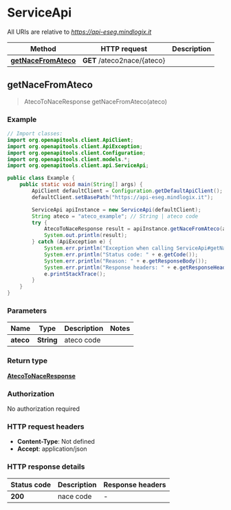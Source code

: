 # ServiceApi

All URIs are relative to *https://api-eseg.mindlogix.it*

| Method | HTTP request | Description |
|------------- | ------------- | -------------|
| [**getNaceFromAteco**](ServiceApi.md#getNaceFromAteco) | **GET** /ateco2nace/{ateco} |  |



## getNaceFromAteco

> AtecoToNaceResponse getNaceFromAteco(ateco)



### Example

```java
// Import classes:
import org.openapitools.client.ApiClient;
import org.openapitools.client.ApiException;
import org.openapitools.client.Configuration;
import org.openapitools.client.models.*;
import org.openapitools.client.api.ServiceApi;

public class Example {
    public static void main(String[] args) {
        ApiClient defaultClient = Configuration.getDefaultApiClient();
        defaultClient.setBasePath("https://api-eseg.mindlogix.it");

        ServiceApi apiInstance = new ServiceApi(defaultClient);
        String ateco = "ateco_example"; // String | ateco code
        try {
            AtecoToNaceResponse result = apiInstance.getNaceFromAteco(ateco);
            System.out.println(result);
        } catch (ApiException e) {
            System.err.println("Exception when calling ServiceApi#getNaceFromAteco");
            System.err.println("Status code: " + e.getCode());
            System.err.println("Reason: " + e.getResponseBody());
            System.err.println("Response headers: " + e.getResponseHeaders());
            e.printStackTrace();
        }
    }
}
```

### Parameters


| Name | Type | Description  | Notes |
|------------- | ------------- | ------------- | -------------|
| **ateco** | **String**| ateco code | |

### Return type

[**AtecoToNaceResponse**](AtecoToNaceResponse.md)

### Authorization

No authorization required

### HTTP request headers

- **Content-Type**: Not defined
- **Accept**: application/json


### HTTP response details
| Status code | Description | Response headers |
|-------------|-------------|------------------|
| **200** | nace code |  -  |

